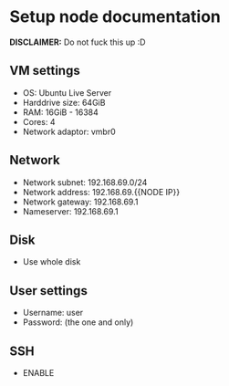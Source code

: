 # Setup node documentation

**DISCLAIMER:** Do not fuck this up :D

## VM settings
- OS: Ubuntu Live Server
- Harddrive size: 64GiB
- RAM: 16GiB - 16384
- Cores: 4
- Network adaptor: vmbr0

## Network
- Network subnet: 192.168.69.0/24
- Network address: 192.168.69.{{NODE IP}}
- Network gateway: 192.168.69.1
- Nameserver: 192.168.69.1

## Disk
- Use whole disk

## User settings
- Username: user
- Password: (the one and only)

## SSH
- ENABLE
